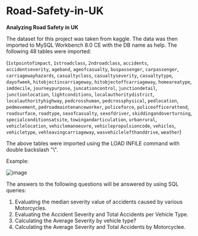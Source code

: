 # Road-Safety-in-UK
<b>Analyzing Road Safety in UK</b>


The dataset for this project was taken from kaggle. The data was then imported to MySQL Workbench 8.0 CE with the DB name as help. The following 48 tables were imported:

(`1stpointofimpact`, `1stroadclass`, `2ndroadclass`, `accidents`, `accidentseverity`, `ageband`, `ageofcasualty`, `buspassenger`, `carpassenger`, `carriagewayhazards`, `casualtyclass`, `casualtyseverity`, `casualtytype`, `dayofweek`, `hitobjectincarriageway`, `hitobjectoffcarriageway`, `homeareatype`, `imddecile`, `journeypurpose`, `juncationcontrol`, `junctiondetail`, `junctionlocation`, `lightconditions`, `localauthoritydistrict`, `localauthorityhighway`, `pedcrosshuman`, `pedcrossphysical`, `pedlocation`, `pedmovement`, `pedroadmaintenanceworker`, `policeforce`, `policeofficerattend`, `roadsurface`, `roadtype`, `sexofcasualty`, `sexofdriver`, `skiddingandoverturning`, `specialconditionsatsite`, `towingandarticulation`, `urbanrural`, `vehiclelocation`, `vehiclemanoeuvre`, `vehiclepropulsioncode`, `vehicles`, `vehicletype`, `vehleavingcarriageway`, `wasvehiclelefthanddrive`, `weather`)


The above tables were imported using the LOAD INFILE command with double backslash "\\".

Example:

![image](https://user-images.githubusercontent.com/111077764/184465961-6873c8ef-f953-46d8-b8ac-fca532a840b8.png)

The answers to the following questions will be answered by using SQL queries:

1) Evaluating the median severity value of accidents caused by various Motorcycles.
2) Evaluating the Accident Severity and Total Accidents per Vehicle Type.
3) Calculating the Average Severity by vehicle type?
4) Calculating the Average Severity and Total Accidents by Motorcyclee.



